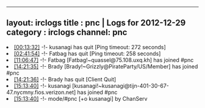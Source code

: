 
---
layout: irclogs
title : pnc | Logs for 2012-12-29
category : irclogs
channel: pnc
---
<li class="logitem"><a href="#00:13:32" name="00:13:32" class="time">[00:13:32]</a> -!- <span class="quit">kusanagi</span> has quit [Ping timeout: 272 seconds] </li>
<li class="logitem"><a href="#02:41:54" name="02:41:54" class="time">[02:41:54]</a> -!- <span class="quit">Fatbag</span> has quit [Ping timeout: 258 seconds] </li>
<li class="logitem"><a href="#11:06:47" name="11:06:47" class="time">[11:06:47]</a> -!- <span class="join">Fatbag</span> [Fatbag!~quassel@75.108.uxq.kh] has joined #pnc </li>
<li class="logitem"><a href="#14:21:35" name="14:21:35" class="time">[14:21:35]</a> -!- <span class="join">Brady</span> [Brady!~Grizzly@PirateParty/US/Member] has joined #pnc </li>
<li class="logitem"><a href="#14:21:36" name="14:21:36" class="time">[14:21:36]</a> -!- <span class="quit">Brady</span> has quit [Client Quit] </li>
<li class="logitem"><a href="#15:13:40" name="15:13:40" class="time">[15:13:40]</a> -!- <span class="join">kusanagi</span> [kusanagi!~kusanagi@tijn-401-30-67-47.nycmny.fios.verizon.net] has joined #pnc </li>
<li class="logitem"><a href="#15:13:40" name="15:13:40" class="time">[15:13:40]</a> -!- mode/<span class="mode">#pnc</span> [+o kusanagi] by ChanServ </li>



